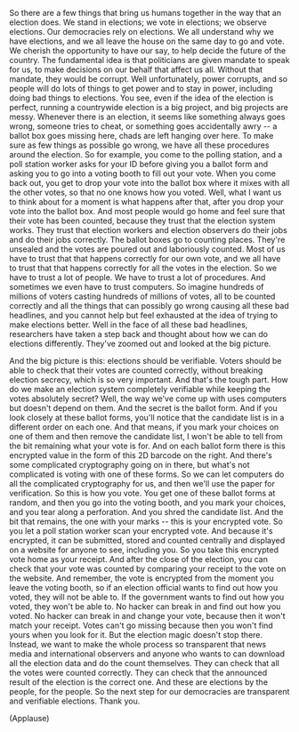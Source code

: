 
So there are a few things
that bring us humans together in the way that an election does.
We stand in elections; we vote in elections;
we observe elections.
Our democracies rely on elections.
We all understand why we have elections,
and we all leave the house on the same day
to go and vote.
We cherish the opportunity to have our say,
to help decide the future of the country.
The fundamental idea is that politicians
are given mandate to speak for us,
to make decisions on our behalf
that affect us all.
Without that mandate, they would be corrupt.
Well unfortunately, power corrupts,
and so people will do lots of things
to get power and to stay in power,
including doing bad things to elections.
You see, even if the idea
of the election is perfect,
running a countrywide election is a big project,
and big projects are messy.
Whenever there is an election,
it seems like something always goes wrong,
someone tries to cheat,
or something goes accidentally awry --
a ballot box goes missing here,
chads are left hanging over here.
To make sure as few things as possible go wrong,
we have all these procedures around the election.
So for example, you come to the polling station,
and a poll station worker asks for your ID
before giving you a ballot form
and asking you to go into a voting booth
to fill out your vote.
When you come back out, you get to drop your vote
into the ballot box
where it mixes with all the other votes,
so that no one knows how you voted.
Well, what I want us to think about for a moment
is what happens after that,
after you drop your vote into the ballot box.
And most people would go home
and feel sure that their vote has been counted,
because they trust
that the election system works.
They trust that election workers and election observers
do their jobs and do their jobs correctly.
The ballot boxes go to counting places.
They&#39;re unsealed and the votes are poured out
and laboriously counted.
Most of us have to trust
that that happens correctly for our own vote,
and we all have to trust that that happens correctly
for all the votes in the election.
So we have to trust a lot of people.
We have to trust a lot of procedures.
And sometimes we even have to trust computers.
So imagine hundreds of millions of voters
casting hundreds of millions of votes,
all to be counted correctly
and all the things that can possibly go wrong
causing all these bad headlines,
and you cannot help but feel exhausted at the idea
of trying to make elections better.
Well in the face of all these bad headlines,
researchers have taken a step back
and thought about how we can do elections differently.
They&#39;ve zoomed out and looked at the big picture.

And the big picture is this:
elections should be verifiable.
Voters should be able to check
that their votes are counted correctly,
without breaking election secrecy,
which is so very important.
And that&#39;s the tough part.
How do we make an election system completely verifiable
while keeping the votes
absolutely secret?
Well, the way we&#39;ve come up with
uses computers
but doesn&#39;t depend on them.
And the secret is the ballot form.
And if you look closely at these ballot forms,
you&#39;ll notice that the candidate list
is in a different order on each one.
And that means, if you mark your choices on one of them
and then remove the candidate list,
I won&#39;t be able to tell from the bit remaining
what your vote is for.
And on each ballot form there is this encrypted value
in the form of this 2D barcode
on the right.
And there&#39;s some complicated cryptography
going on in there,
but what&#39;s not complicated
is voting with one of these forms.
So we can let computers do all the complicated cryptography for us,
and then we&#39;ll use the paper for verification.
So this is how you vote.
You get one of these ballot forms at random,
and then you go into the voting booth,
and you mark your choices,
and you tear along a perforation.
And you shred the candidate list.
And the bit that remains, the one with your marks --
this is your encrypted vote.
So you let a poll station worker
scan your encrypted vote.
And because it&#39;s encrypted,
it can be submitted, stored
and counted centrally
and displayed on a website
for anyone to see, including you.
So you take this encrypted vote
home as your receipt.
And after the close of the election,
you can check that your vote was counted
by comparing your receipt
to the vote on the website.
And remember, the vote is encrypted
from the moment you leave the voting booth,
so if an election official wants to find out how you voted,
they will not be able to.
If the government wants to find out how you voted,
they won&#39;t be able to.
No hacker can break in
and find out how you voted.
No hacker can break in and change your vote,
because then it won&#39;t match your receipt.
Votes can&#39;t go missing
because then you won&#39;t find yours when you look for it.
But the election magic doesn&#39;t stop there.
Instead, we want to make the whole process
so transparent
that news media and international observers
and anyone who wants to
can download all the election data
and do the count themselves.
They can check that all the votes were counted correctly.
They can check
that the announced result of the election
is the correct one.
And these are elections
by the people, for the people.
So the next step for our democracies
are transparent
and verifiable elections.
Thank you.

(Applause)

